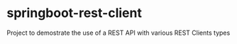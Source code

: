 # springboot-rest-client
 Project to demostrate the use of a REST API  with various REST Clients types
